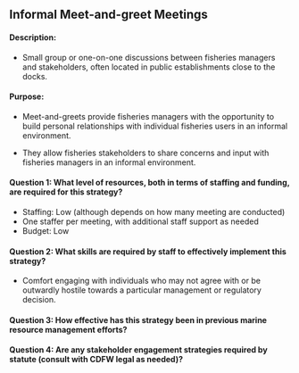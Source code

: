 ## Informal Meet-and-greet Meetings
#### Description: 
- Small group or one-on-one discussions between fisheries managers and stakeholders, often located in public establishments close to the docks.

#### Purpose:
-   Meet-and-greets provide fisheries managers with the opportunity to build personal relationships with individual fisheries users in an informal environment.

-   They allow fisheries stakeholders to share concerns and input with fisheries managers in an informal environment.

#### Question 1: What level of resources, both in terms of staffing and funding, are required for this strategy?
-	Staffing: Low (although depends on how many meeting are conducted)
  -	One staffer per meeting, with additional staff support as needed
-	Budget: Low

#### Question 2: What skills are required by staff to effectively implement this strategy?
-	Comfort engaging with individuals who may not agree with or be outwardly hostile towards a particular management or regulatory decision.

#### Question 3: How effective has this strategy been in previous marine resource management efforts? 
#### Question 4: Are any stakeholder engagement strategies required by statute (consult with CDFW legal as needed)? 